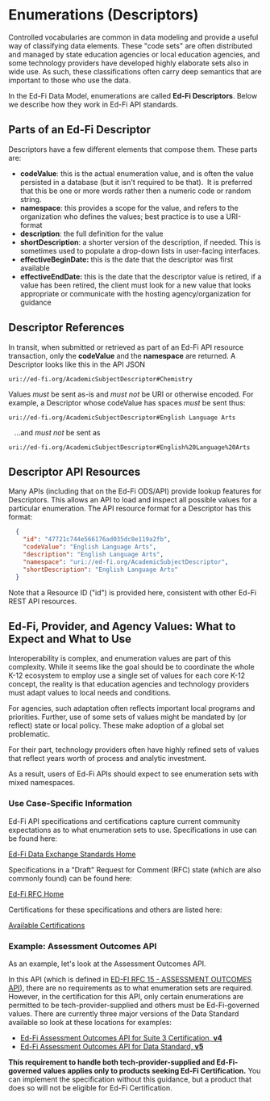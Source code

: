 # Enumerations (Descriptors)

Controlled vocabularies are common in data modeling and provide a useful way of classifying data elements. These "code sets" are often distributed and managed by state education agencies or local education agencies, and some technology providers have developed highly elaborate sets also in wide use. As such, these classifications often carry deep semantics that are important to those who use the data.

In the Ed-Fi Data Model, enumerations are called **Ed-Fi Descriptors**. Below we describe how they work in Ed-Fi API standards.

## Parts of an Ed-Fi Descriptor

Descriptors have a few different elements that compose them. These parts are:

* **codeValue**: this is the actual enumeration value, and is often the value persisted in a database (but it isn't required to be that).  It is preferred that this be one or more words rather then a numeric code or random string.
* **namespace**: this provides a scope for the value, and refers to the organization who defines the values; best practice is to use a URI-format
* **description**: the full definition for the value
* **shortDescription**: a shorter version of the description, if needed. This is sometimes used to populate a drop-down lists in user-facing interfaces.
* **effectiveBeginDate:** this is the date that the descriptor was first available
* **effectiveEndDate:** this is the date that the descriptor value is retired, if a value has been retired, the client must look for a new value that looks appropriate or communicate with the hosting agency/organization for guidance

## Descriptor References

In transit, when submitted or retrieved as part of an Ed-Fi API resource transaction, only the **codeValue** and the **namespace** are returned. A Descriptor looks like this in the API JSON

```text
uri://ed-fi.org/AcademicSubjectDescriptor#Chemistry
```

Values _must_ be sent as-is and _must not_ be URI or otherwise encoded. For example, a Descriptor whose codeValue has spaces _must_ be sent thus:

```text
uri://ed-fi.org/AcademicSubjectDescriptor#English Language Arts
```

   ...and _must not_ be sent as

```text
uri://ed-fi.org/AcademicSubjectDescriptor#English%20Language%20Arts
```

## Descriptor API Resources

Many APIs (including that on the Ed-Fi ODS/API) provide lookup features for Descriptors. This allows an API to load and inspect all possible values for a particular enumeration. The API resource format for a Descriptor has this format:

```json
  {
    "id": "47721c744e566176ad035dc8e119a2fb",
    "codeValue": "English Language Arts",
    "description": "English Language Arts",
    "namespace": "uri://ed-fi.org/AcademicSubjectDescriptor",
    "shortDescription": "English Language Arts"
  }
```

Note that a Resource ID ("id") is provided here, consistent with other Ed-Fi REST API resources.

## Ed-Fi, Provider, and Agency Values: What to Expect and What to Use

Interoperability is complex, and enumeration values are part of this complexity. While it seems like the goal should be to coordinate the whole K-12 ecosystem to employ use a single set of values for each core K-12 concept, the reality is that education agencies and technology providers must adapt values to local needs and conditions.

For agencies, such adaptation often reflects important local programs and priorities. Further, use of some sets of values might be mandated by (or reflect) state or local policy. These make adoption of a global set problematic.

For their part, technology providers often have highly refined sets of values that reflect years worth of process and analytic investment.

As a result, users of Ed-Fi APIs should expect to see enumeration sets with mixed namespaces.

### Use Case-Specific Information

Ed-Fi API specifications and certifications capture current community expectations as to what enumeration sets to use. Specifications in use can be found here:

[Ed-Fi Data Exchange Standards Home](https://edfi.atlassian.net/wiki/spaces/EFDS/overview)

Specifications in a "Draft" Request for Comment (RFC) state (which are also commonly found) can be found here:

[Ed-Fi RFC Home](https://edfi.atlassian.net/wiki/spaces/EFDSRFC/overview)

Certifications for these specifications and others are listed here:

[Available Certifications](/partners/certification)

### Example: Assessment Outcomes API

As an example, let's look at the Assessment Outcomes API.

In this API (which is defined in [ED-FI RFC 15 - ASSESSMENT OUTCOMES API](https://edfi.atlassian.net/wiki/spaces/EFDS/pages/17727736/Ed-Fi+Assessment+Outcomes+API+for+Suite+3)), there are no requirements as to what enumeration sets are required. However, in the certification for this API, only certain enumerations are permitted to be tech-provider-supplied and others must be Ed-Fi-governed values.  There are currently three major versions of the Data Standard available so look at these locations for examples:

* [Ed-Fi Assessment Outcomes API for Suite 3 Certification, **v4**](/partners/certification/available-certifications/assessment-v4/)
* [Ed-Fi Assessment Outcomes API for Data Standard, **v5**](/partners/certification/available-certifications/assessment-v5/)

**This requirement to handle both tech-provider-supplied and Ed-Fi-governed values applies only to products seeking Ed-Fi Certification.** You can implement the specification without this guidance, but a product that does so will not be eligible for Ed-Fi Certification.
